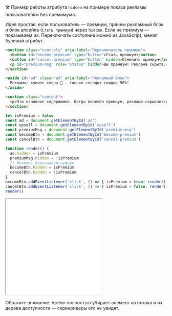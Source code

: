 🛠 Пример работы атрибута `hidden` на примере показа рекламы пользователям без премимума.

Идея простая: если пользователь — премиум, прячем рекламный блок и блок апсейла (`Стать премиум`) через `hidden`. Если не премиум — показываем их. Переключать состояние можно из JavaScript, меняя булевый атрибут.

```html
<section class="controls" aria-label="Переключатель премиум">
  <button id="become-premium" type="button">Стать премиум</button>
  <button id="cancel-premium" type="button" hidden>Отменить премиум</button>
  <p id="premium-msg" role="status" hidden>Вы премиум! Реклама скрыта.</p>
</section>

<aside id="ad" class="ad" aria-label="Рекламный блок">
  Реклама: купите слона 🐘 — только сегодня скидка 50%!
</aside>

<section class="content">
  <p>Это основное содержимое. Когда включён премиум, реклама скрывается с помощью булевого атрибута <code>hidden</code>.</p>
</section>
```

```js
let isPremium = false
const ad = document.getElementById('ad')
const upsell = document.getElementById('upsell')
const premiumMsg = document.getElementById('premium-msg')
const becomeBtn = document.getElementById('become-premium')
const cancelBtn = document.getElementById('cancel-premium')

function render() {
  ad.hidden = isPremium
  premiumMsg.hidden = !isPremium
  // Кнопки: показываем нужную
  becomeBtn.hidden = isPremium
  cancelBtn.hidden = !isPremium
}
becomeBtn.addEventListener('click', () => { isPremium = true; render() })
cancelBtn.addEventListener('click', () => { isPremium = false; render() })
render()
```

<iframe title="Скрываем рекламу для премиум" src="demos/drakesbot12/" height="300"></iframe>

Обратите внимание: `hidden` полностью убирает элемент из потока и из дерева доступности — скринридеры его не увидят.
